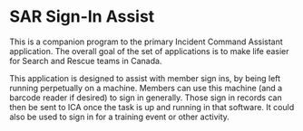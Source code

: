 # SAR Sign-In Assist

This is a companion program to the primary Incident Command Assistant application. The overall goal of the set of applications is to make life easier for Search and Rescue teams in Canada.

This application is designed to assist with member sign ins, by being left running perpetually on a machine. Members can use this machine (and a barcode reader if desired) to sign in generally. Those sign in records can then be sent to ICA once the task is up and running in that software.  It could also be used to sign in for a training event or other activity.
